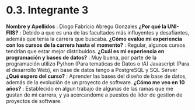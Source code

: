 # 0.3. Integrante 3

**Nombre y Apellidos** : Diogo Fabricio Abregu Gonzales
**¿Por qué la UNI-FIIS?** : Debido a que es una de las facultades más influyentes y desafiantes, además que tenia la carrera que buscaba.
**¿Cómo evalúo mi experiencia con los cursos de la carrera hasta el momento?** : Regular, algunos cursos tendrían que estar mejor distribuidos.
**¿Cuál es mi experiencia en programación y bases de datos?** : Muy buena, por parte de la programación utilizo Python (Para tematicas de Datos o IA) Javascript (Para el desarrollo Web), en base de datos tengo a PostgreSQL y SQL Server
**¿Qué espero del curso?** : Aprender las bases del diseño de base de datos, además de la evolución de un proyecto de software.
**¿Cómo me veo en 10 años?** : Establecido en algun trabajo de algunas de las ramas que me gustan de mi carrera, y ya acercandome a puestos de lider de gestion de proyectos de software.